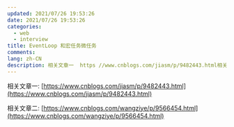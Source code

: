 ```yaml
---
updated: 2021/07/26 19:53:26
date: 2021/07/26 19:53:26
categories: 
  - web
  - interview
title: EventLoop 和宏任务微任务
comments: 
lang: zh-CN
description: 相关文章一  https //www.cnblogs.com/jiasm/p/9482443.html相关文章二  https //www.cnblogs.com/wangziye/p/9566454.html
---
```


相关文章一: [https://www.cnblogs.com/jiasm/p/9482443.html](https://www.cnblogs.com/jiasm/p/9482443.html)

相关文章二: [https://www.cnblogs.com/wangziye/p/9566454.html](https://www.cnblogs.com/wangziye/p/9566454.html)


